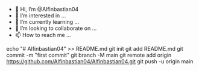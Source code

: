 - 👋 Hi, I’m @Alfinbastian04
- 👀 I’m interested in ...
- 🌱 I’m currently learning ...
- 💞️ I’m looking to collaborate on ...
- 📫 How to reach me ...

<!---
Alfinbastian04/Alfinbastian04 is a ✨ special ✨ repository because its `README.md` (this file) appears on your GitHub profile.
You can click the Preview link to take a look at your changes.
--->
echo "# Alfinbastian04" >> README.md
git init
git add README.md
git commit -m "first commit"
git branch -M main
git remote add origin https://github.com/Alfinbastian04/Alfinbastian04.git
git push -u origin main
